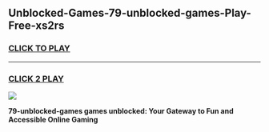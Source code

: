 
## Unblocked-Games-79-unblocked-games-Play-Free-xs2rs
<h3>
<a href="https://premium76.site?title=79-unblocked-games&ref=10A">CLICK TO PLAY</a></h3>
<hr>

<h3>
<a href="https://premium76.site?title=79-unblocked-games&ref=10A">CLICK 2 PLAY</a>
  
</h3>

<a href="https://premium76.site?title=79-unblocked-games&ref=10A"><img src="https://clearcache.store/games.png"></a>


**79-unblocked-games games unblocked: Your Gateway to Fun and Accessible Online Gaming**

